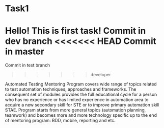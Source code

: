 # Task1

Hello!
This is first task!
Commit in dev branch
<<<<<<< HEAD
Commit in master
=======
Commit in test branch
>>>>>>> developer

Automated  Testing Mentoring Program covers wide range of topics related to test automation techniques, approaches and frameworks. The consequent set of modules provides the full educational cycle for a person who has no experience or has limited experience in automation area to acquire a new secondary skill for STE or to improve primary automation skill STAE. Program starts from more general topics (automation planning, teamwork) and becomes more and more technology specific up to the end of mentoring program: BDD, mobile, reporting and etc.
